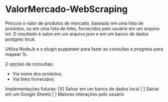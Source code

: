 # ValorMercado-WebScraping
 Procura o valor de produtos de mercado, baseado em uma lista de produtos, ou em uma lista de links, fornecidos pelo usuário em um arquivo txt.
 O resultado é salvo em um arquivo json e em um banco de dados postgres local.

 Utiliza NodeJs e o plugin puppeteer para fazer as consultas e progress para mapear %.

 2 opções de consultas:
 - Via nome dos produtos;
 - Via links fornecidos;

 Implementações futuras:
 [X] Salvar em um banco de dados local
 [ ] Salvar em um Google Sheets
 [ ] Maiores interações pelo usuário